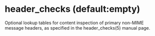 # header_checks (default:empty) 


Optional lookup tables for content inspection of primary non-MIME
message headers, as specified in the header_checks(5) manual page.



